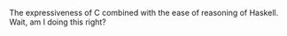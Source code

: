 The expressiveness of C combined with the ease of reasoning of Haskell. Wait, am I doing this right?
